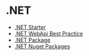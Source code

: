 # .NET

- [.NET Starter](dotnet-starter.md)
- [.NET WebApi Best Practice](dotnet-webapi.md)
- [.NET Package](dotnet-package.md)
- [.NET Nuget Packages](dotnet-nuget.md)